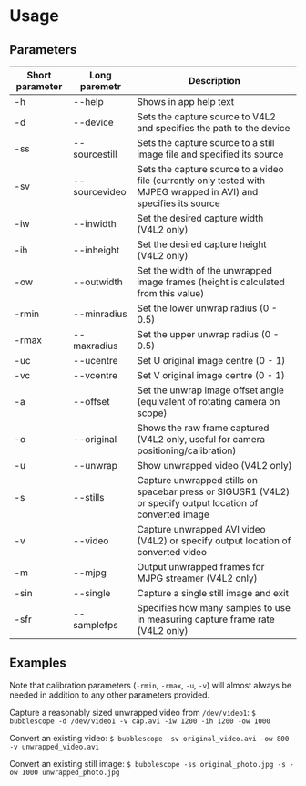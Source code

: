 Usage
=====

Parameters
----------

Short parameter | Long paremetr | Description
--------------|--------------|------------
-h            |--help        |Shows in app help text
-d            |--device      |Sets the capture source to V4L2 and specifies the path to the device
-ss           |--sourcestill |Sets the capture source to a still image file and specified its source
-sv           |--sourcevideo |Sets the capture source to a video file (currently only tested with MJPEG wrapped in AVI) and specifies its source
-iw           |--inwidth     |Set the desired capture width (V4L2 only)
-ih           |--inheight    |Set the desired capture height (V4L2 only)
-ow           |--outwidth    |Set the width of the unwrapped image frames (height is calculated from this value)
-rmin         |--minradius   |Set the lower unwrap radius (0 - 0.5)
-rmax         |--maxradius   |Set the upper unwrap radius (0 - 0.5)
-uc           |--ucentre     |Set U original image centre (0 - 1)
-vc           |--vcentre     |Set V original image centre (0 - 1)
-a            |--offset      |Set the unwrap image offset angle (equivalent of rotating camera on scope)
-o            |--original    |Shows the raw frame captured (V4L2 only, useful for camera positioning/calibration)
-u            |--unwrap      |Show unwrapped video (V4L2 only)
-s            |--stills      |Capture unwrapped stills on spacebar press or SIGUSR1 (V4L2) or specify output location of converted image
-v            |--video       |Capture unwrapped AVI video (V4L2) or specify output location of converted video
-m            |--mjpg        |Output unwrapped frames for MJPG streamer (V4L2 only)
-sin          |--single      |Capture a single still image and exit
-sfr          |--samplefps   |Specifies how many samples to use in measuring capture frame rate (V4L2 only)

Examples
--------

Note that calibration parameters (```-rmin```, ```-rmax```, ```-u```, ```-v```) will almost always be needed in addition to any other parameters provided.

Capture a reasonably sized unwrapped video from ```/dev/video1```: ```$ bubblescope -d /dev/video1 -v cap.avi -iw 1200 -ih 1200 -ow 1000```

Convert an existing video: ```$ bubblescope -sv original_video.avi -ow 800 -v unwrapped_video.avi```

Convert an existing still image: ```$ bubblescope -ss original_photo.jpg -s -ow 1000 unwrapped_photo.jpg```
